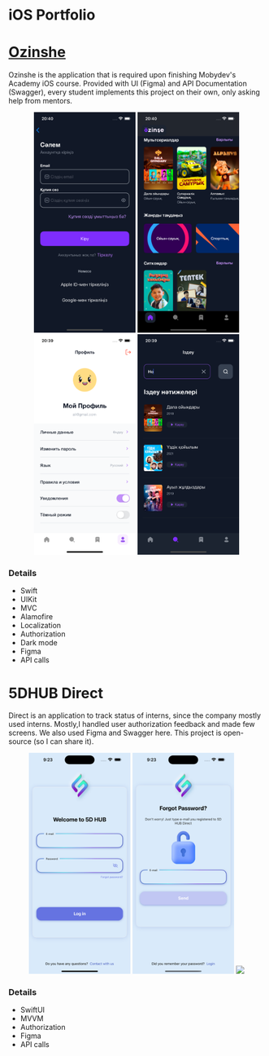 # iOS Portfolio

# [Ozinshe](https://github.com/kopzhanov/OzinsheDemo)
Ozinshe is the application that is required upon finishing Mobydev's Academy iOS course. Provided with UI (Figma) and API Documentation (Swagger), every student implements this project on their own, only asking help from mentors.

<p align="center">
  <img width="200" src="https://github.com/kopzhanov/portfolio/blob/main/assets/Ozinshe/login.png" />
  <img width="200" src="https://github.com/kopzhanov/portfolio/blob/main/assets/Ozinshe/main.png" />
  <img width="200" src="https://github.com/kopzhanov/portfolio/blob/main/assets/Ozinshe/profile.png" />
  <img width="200" src="https://github.com/kopzhanov/portfolio/blob/main/assets/Ozinshe/search.png" />
</p>

### Details ###

* Swift
* UIKit
* MVC
* Alamofire
* Localization
* Authorization
* Dark mode
* Figma
* API calls

# 5DHUB Direct
Direct is an application to track status of interns, since the company mostly used interns. Mostly,I handled user authorization feedback and made few screens. We also used Figma and Swagger here. This project is open-source (so I can share it).

<p align="center">
  <img width="200" src="https://github.com/kopzhanov/portfolio/blob/main/assets/5dhub/login.png" />
  <img width="200" src="https://github.com/kopzhanov/portfolio/blob/main/assets/5dhub/password_reset.png" />
  <img width="200" src="https://github.com/kopzhanov/portfolio/blob/main/assets/5dhub/password_reset.gif" />
</p>

### Details ###

* SwiftUI
* MVVM
* Authorization
* Figma
* API calls
